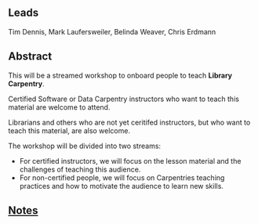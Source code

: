 ## Leads

Tim Dennis, Mark Laufersweiler, Belinda Weaver, Chris Erdmann

## Abstract

This will be a streamed workshop to onboard people to teach **Library Carpentry**.

Certified Software or Data Carpentry instructors who want to teach this material are welcome to attend.

Librarians and others who are not yet ceritifed instructors, but who want to teach this material, are also welcome. 

The workshop will be divided into two streams:

- For certified instructors, we will focus on the lesson material and the challenges of teaching this audience.
- For non-certified people, we will focus on Carpentries teaching practices and how to motivate the audience to learn new skills.

## [Notes](https://docs.google.com/presentation/d/1Tv7LiJAzsn8CkfS-KDjwxDppiBhr6SHmI1HEa2czNrY/)
